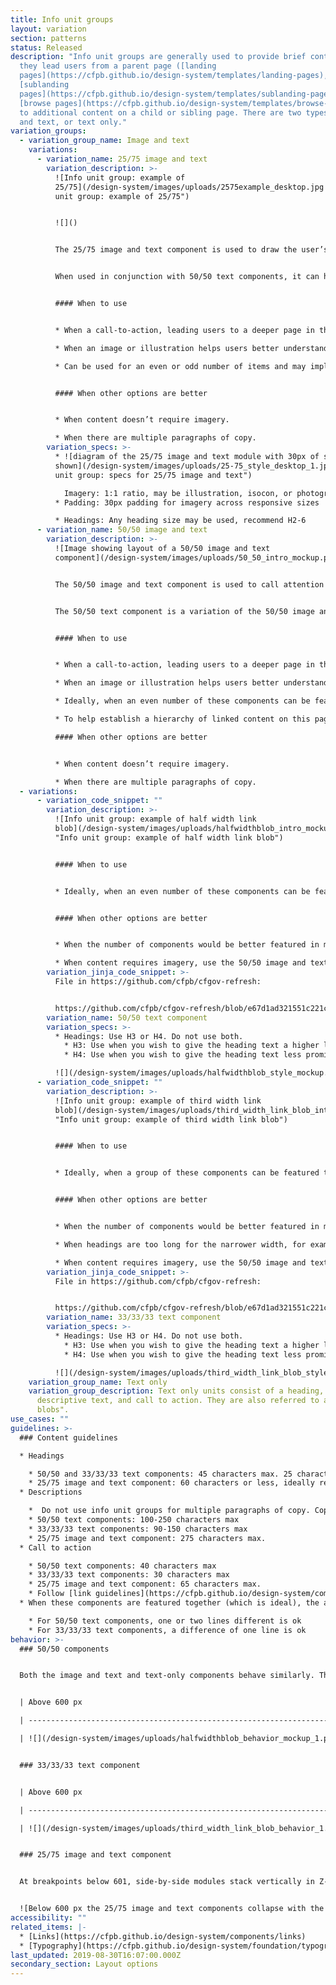 ```yaml
---
title: Info unit groups
layout: variation
section: patterns
status: Released
description: "Info unit groups are generally used to provide brief context as
  they lead users from a parent page ([landing
  pages](https://cfpb.github.io/design-system/templates/landing-pages),
  [sublanding
  pages](https://cfpb.github.io/design-system/templates/sublanding-pages), and
  [browse pages](https://cfpb.github.io/design-system/templates/browse-pages))
  to additional content on a child or sibling page. There are two types: image
  and text, or text only."
variation_groups:
  - variation_group_name: Image and text
    variations:
      - variation_name: 25/75 image and text
        variation_description: >-
          ![Info unit group: example of
          25/75](/design-system/images/uploads/2575example_desktop.jpg "Info
          unit group: example of 25/75")


          ![]()


          The 25/75 image and text component is used to draw the user’s eye to key information and navigation links, and aid comprehension by pairing content with illustration/imagery.


          When used in conjunction with 50/50 text components, it can help create a hierarchy of child pages or other content on the page, or can help feature a particular link over others.


          #### When to use


          * When a call-to-action, leading users to a deeper page in the section, needs a visual highlight on the page.

          * When an image or illustration helps users better understand the purpose of content.

          * Can be used for an even or odd number of items and may imply a hierarchy of information given the list style format.


          #### When other options are better


          * When content doesn’t require imagery. 

          * When there are multiple paragraphs of copy.
        variation_specs: >-
          * ![diagram of the 25/75 image and text module with 30px of spacing
          shown](/design-system/images/uploads/25-75_style_desktop_1.jpg "Info
          unit group: specs for 25/75 image and text")

            Imagery: 1:1 ratio, may be illustration, isocon, or photography. * 150px wide for 901+ px breakpoint and 130 px wide for 900 px breakpoint and below
          * Padding: 30px padding for imagery across responsive sizes

          * Headings: Any heading size may be used, recommend H2-6
      - variation_name: 50/50 image and text
        variation_description: >-
          ![Image showing layout of a 50/50 image and text
          component](/design-system/images/uploads/50_50_intro_mockup.png)


          The 50/50 image and text component is used to call attention to linked content on a page. At larger breakpoints, this component has a two column layout to utilize extra screen real estate.


          The 50/50 text component is a variation of the 50/50 image and text that does **not** use imagery.


          #### When to use


          * When a call-to-action, leading users to a deeper page in the section, needs a visual highlight on the page.

          * When an image or illustration helps users better understand the purpose of content.

          * Ideally, when an even number of these components can be featured together.

          * To help establish a hierarchy of linked content on this page.

          #### When other options are better


          * When content doesn’t require imagery. 

          * When there are multiple paragraphs of copy.
  - variations:
      - variation_code_snippet: ""
        variation_description: >-
          ![Info unit group: example of half width link
          blob](/design-system/images/uploads/halfwidthblob_intro_mockup.png
          "Info unit group: example of half width link blob")


          #### When to use


          * Ideally, when an even number of these components can be featured together.


          #### When other options are better


          * When the number of components would be better featured in multiples of 3, use the 33/33/33 text component instead.

          * When content requires imagery, use the 50/50 image and text or 25/75 image and text components.
        variation_jinja_code_snippet: >-
          File in https://github.com/cfpb/cfgov-refresh:


          https://github.com/cfpb/cfgov-refresh/blob/e67d1ad321551c221c01eaa62589dfdd1177d1dc/cfgov/jinja2/v1/_includes/organisms/half-width-link-blob-group.html
        variation_name: 50/50 text component
        variation_specs: >-
          * Headings: Use H3 or H4. Do not use both.
            * H3: Use when you wish to give the heading text a higher level of prominence within the page hierarchy. Avoid using H3 when it will cause the heading to break to 3 lines or more.
            * H4: Use when you wish to give the heading text less prominence within the page hierarchy or when the component follows an H3 heading. When you select the H4 you have the option of including a minicon to the left of the heading.

          ![](/design-system/images/uploads/halfwidthblob_style_mockup.png)
      - variation_code_snippet: ""
        variation_description: >-
          ![Info unit group: example of third width link
          blob](/design-system/images/uploads/third_width_link_blob_intro.png
          "Info unit group: example of third width link blob")


          #### When to use


          * Ideally, when a group of these components can be featured together in multiples of three (3, 6, 9, etc.).


          #### When other options are better


          * When the number of components would be better featured in multiples of 2, use the 50/50 text component instead

          * When headings are too long for the narrower width, for example, when they break to 3 lines or more.

          * When content requires imagery, use the 50/50 image and text or the 25/75 image and text instead.
        variation_jinja_code_snippet: >-
          File in https://github.com/cfpb/cfgov-refresh:


          https://github.com/cfpb/cfgov-refresh/blob/e67d1ad321551c221c01eaa62589dfdd1177d1dc/cfgov/jinja2/v1/_includes/organisms/third-width-link-blob-group.html
        variation_name: 33/33/33 text component
        variation_specs: >-
          * Headings: Use H3 or H4. Do not use both.
            * H3: Use when you wish to give the heading text a higher level of prominence within the page hierarchy. Avoid using H3 when it will cause the heading to break to 3 lines or more.
            * H4: Use when you wish to give the heading text less prominence within the page hierarchy or when the component follows an H3 heading. When you select the H4 you have the option of including a minicon to the left of the heading.

          ![](/design-system/images/uploads/third_width_link_blob_style.png)
    variation_group_name: Text only
    variation_group_description: Text only units consist of a heading, short
      descriptive text, and call to action. They are also referred to as "link
      blobs".
use_cases: ""
guidelines: >-
  ### Content guidelines

  * Headings

    * 50/50 and 33/33/33 text components: 45 characters max. 25 characters max is preferred, which renders as one line at max column width.
    * 25/75 image and text component: 60 characters or less, ideally rendering as one line.
  * Descriptions

    *  Do not use info unit groups for multiple paragraphs of copy. Copy should be succinct.
    * 50/50 text components: 100-250 characters max
    * 33/33/33 text components: 90-150 characters max
    * 25/75 image and text component: 275 characters max.
  * Call to action

    * 50/50 text components: 40 characters max
    * 33/33/33 text components: 30 characters max
    * 25/75 image and text component: 65 characters max.
    * Follow [link guidelines](https://cfpb.github.io/design-system/components/links).
  * When these components are featured together (which is ideal), the amount of content in each component should be as close to the same number of total lines as possible.

    * For 50/50 text components, one or two lines different is ok
    * For 33/33/33 text components, a difference of one line is ok
behavior: >-
  ### 50/50 components


  Both the image and text and text-only components behave similarly. The text-only component is shown here.


  | Above 600 px                                                           | Below 601 px                                                           |

  | ---------------------------------------------------------------------- | ---------------------------------------------------------------------- |

  | ![](/design-system/images/uploads/halfwidthblob_behavior_mockup_1.png) | ![](/design-system/images/uploads/halfwidthblob_behavior_mockup_2.png) |


  ### 33/33/33 text component


  | Above 600 px                                                            | Below 601 px                                                            |

  | ----------------------------------------------------------------------- | ----------------------------------------------------------------------- |

  | ![](/design-system/images/uploads/third_width_link_blob_behavior_1.png) | ![](/design-system/images/uploads/third_width_link_blob_behavior_2.png) |


  ### 25/75 image and text component


  At breakpoints below 601, side-by-side modules stack vertically in Z-order as shown below, and the mobile link style is used for the call to action link(s)


  ![Below 600 px the 25/75 image and text components collapse with the image above the header and description text](/design-system/images/uploads/25-75-behavior-600.png "Breakpoint diagram for how 25/75 image and text component works at smaller screen sizes")
accessibility: ""
related_items: |-
  * [Links](https://cfpb.github.io/design-system/components/links)
  * [Typography](https://cfpb.github.io/design-system/foundation/typography)
last_updated: 2019-08-30T16:07:00.000Z
secondary_section: Layout options
---
```


